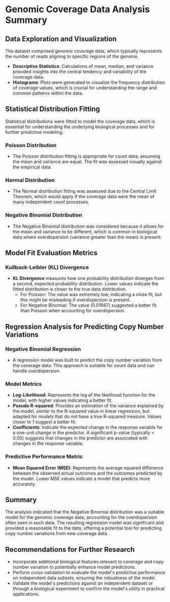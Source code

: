 # Genomic Coverage Data Analysis Summary

## Data Exploration and Visualization

The dataset comprised genomic coverage data, which typically represents the number of reads aligning to specific regions of the genome.

- **Descriptive Statistics**: Calculations of mean, median, and variance provided insights into the central tendency and variability of the coverage data.
- **Histograms**: Plots were generated to visualize the frequency distribution of coverage values, which is crucial for understanding the range and common patterns within the data.

## Statistical Distribution Fitting

Statistical distributions were fitted to model the coverage data, which is essential for understanding the underlying biological processes and for further predictive modeling.

### Poisson Distribution

- The Poisson distribution fitting is appropriate for count data, assuming the mean and variance are equal. The fit was assessed visually against the empirical data.

### Normal Distribution

- The Normal distribution fitting was assessed due to the Central Limit Theorem, which would apply if the coverage data were the mean of many independent count processes.

### Negative Binomial Distribution

- The Negative Binomial distribution was considered because it allows for the mean and variance to be different, which is common in biological data where overdispersion (variance greater than the mean) is present.

## Model Fit Evaluation Metrics


### Kullback-Leibler (KL) Divergence

- **KL Divergence** measures how one probability distribution diverges from a second, expected probability distribution. Lower values indicate the fitted distribution is closer to the true data distribution.
  - For Poisson: The value was extremely low, indicating a close fit, but this might be misleading if overdispersion is present.
  - For Negative Binomial: The value (0.01667) suggested a better fit than Poisson when accounting for overdispersion.

## Regression Analysis for Predicting Copy Number Variations

### Negative Binomial Regression

- A regression model was built to predict the copy number variation from the coverage data. This approach is suitable for count data and can handle overdispersion.

### Model Metrics

- **Log-Likelihood**: Represents the log of the likelihood function for the model, with higher values indicating a better fit.
- **Pseudo R-squared**: Provides an estimation of the variance explained by the model, similar to the R-squared value in linear regression, but adapted for models that do not have a true R-squared measure. Values closer to 1 suggest a better fit.
- **Coefficients**: Indicate the expected change in the response variable for a one-unit change in the predictor. A significant p-value (typically < 0.05) suggests that changes in the predictor are associated with changes in the response variable.

### Predictive Performance Metric

- **Mean Squared Error (MSE)**: Represents the average squared difference between the observed actual outcomes and the outcomes predicted by the model. Lower MSE values indicate a model that predicts more accurately.

## Summary

The analysis indicated that the Negative Binomial distribution was a suitable model for the genomic coverage data, accounting for the overdispersion often seen in such data. The resulting regression model was significant and provided a reasonable fit to the data, offering a potential tool for predicting copy number variations from new coverage data.

## Recommendations for Further Research

- Incorporate additional biological features relevant to coverage and copy number variation to potentially enhance model predictions.
- Perform cross-validation to evaluate the model's predictive performance on independent data subsets, ensuring the robustness of the model.
- Validate the model's predictions against an independent dataset or through a biological experiment to confirm the model's utility in practical applications.
